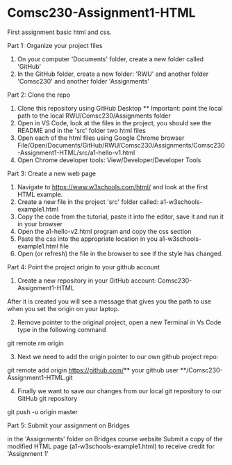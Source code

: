 # Comsc230-Assignment1-HTML

First assignment basic html and css.

Part 1: Organize your project files

1. On your computer 'Documents' folder, create a new folder called 'GitHub'
2. In the GitHub folder, create a new folder: 'RWU' and another folder 'Comsc230' and another folder 'Assignments'

Part 2: Clone the repo

1. Clone this repository using GitHub Desktop ** Important: point the local path to the local RWU/Comsc230/Assignments folder
2. Open in VS Code, look at the files in the project, you should see the README and in the 'src' folder two html files
3. Open each of the html files using Google Chrome browser
File/Open/Documents/GitHub/RWU/Comsc230/Assignments/Comsc230-Assignment1-HTML/src/a1-hello-v1.html
4. Open Chrome developer tools: View/Developer/Developer Tools

Part 3: Create a new web page

1. Navigate to https://www.w3schools.com/html/ and look at the first HTML example.
2. Create a new file in the project 'src' folder called: a1-w3schools-example1.html
3. Copy the code from the tutorial, paste it into the editor, save it and run it in your browser
4. Open the a1-hello-v2.html program and copy the css <style>...</style> section 
5. Paste the css into the appropriate location in you a1-w3schools-example1.html file
6. Open (or refresh) the file in the browser to see if the style has changed.

Part 4: Point the project origin to your github account

1. Create a new repository in your GitHub account: Comsc230-Assignment1-HTML

After it is created you will see a message that gives you the path to use when you set the origin on your laptop.

2. Remove pointer to the original project, open a new Terminal in Vs Code type in the following command
  
  git remote rm origin

3. Next we need to add the origin pointer to our own github project repo:

git remote add origin https://github.com/** your github user **/Comsc230-Assignment1-HTML.git

4. Finally we want to save our changes from our local git repository to our GitHub git repository

git push -u origin master

Part 5: Submit your assignment on Bridges

in the 'Assignments' folder on Bridges course website
Submit a copy of the modified HTML page (a1-w3schools-example1.html) to receive credit for 'Assignment 1'


